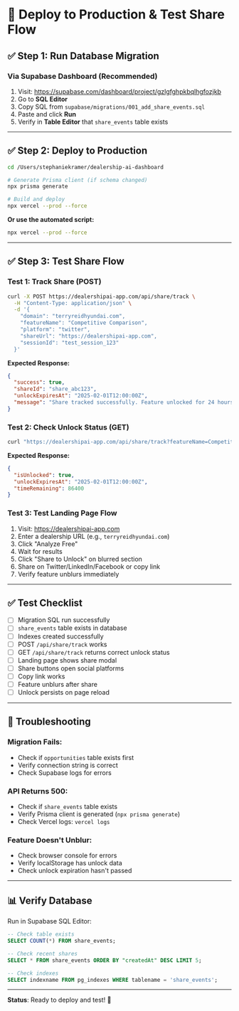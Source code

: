 # 🚀 Deploy to Production & Test Share Flow

## ✅ **Step 1: Run Database Migration**

### **Via Supabase Dashboard** (Recommended)
1. Visit: https://supabase.com/dashboard/project/gzlgfghpkbqlhgfozjkb
2. Go to **SQL Editor**
3. Copy SQL from `supabase/migrations/001_add_share_events.sql`
4. Paste and click **Run**
5. Verify in **Table Editor** that `share_events` table exists

---

## ✅ **Step 2: Deploy to Production**

```bash
cd /Users/stephaniekramer/dealership-ai-dashboard

# Generate Prisma client (if schema changed)
npx prisma generate

# Build and deploy
npx vercel --prod --force
```

**Or use the automated script:**
```bash
npx vercel --prod --force
```

---

## ✅ **Step 3: Test Share Flow**

### **Test 1: Track Share (POST)**
```bash
curl -X POST https://dealershipai-app.com/api/share/track \
  -H "Content-Type: application/json" \
  -d '{
    "domain": "terryreidhyundai.com",
    "featureName": "Competitive Comparison",
    "platform": "twitter",
    "shareUrl": "https://dealershipai-app.com",
    "sessionId": "test_session_123"
  }'
```

**Expected Response:**
```json
{
  "success": true,
  "shareId": "share_abc123",
  "unlockExpiresAt": "2025-02-01T12:00:00Z",
  "message": "Share tracked successfully. Feature unlocked for 24 hours."
}
```

### **Test 2: Check Unlock Status (GET)**
```bash
curl "https://dealershipai-app.com/api/share/track?featureName=Competitive%20Comparison&sessionId=test_session_123"
```

**Expected Response:**
```json
{
  "isUnlocked": true,
  "unlockExpiresAt": "2025-02-01T12:00:00Z",
  "timeRemaining": 86400
}
```

### **Test 3: Test Landing Page Flow**
1. Visit: https://dealershipai-app.com
2. Enter a dealership URL (e.g., `terryreidhyundai.com`)
3. Click "Analyze Free"
4. Wait for results
5. Click "Share to Unlock" on blurred section
6. Share on Twitter/LinkedIn/Facebook or copy link
7. Verify feature unblurs immediately

---

## ✅ **Test Checklist**

- [ ] Migration SQL run successfully
- [ ] `share_events` table exists in database
- [ ] Indexes created successfully
- [ ] POST `/api/share/track` works
- [ ] GET `/api/share/track` returns correct unlock status
- [ ] Landing page shows share modal
- [ ] Share buttons open social platforms
- [ ] Copy link works
- [ ] Feature unblurs after share
- [ ] Unlock persists on page reload

---

## 🐛 **Troubleshooting**

### **Migration Fails:**
- Check if `opportunities` table exists first
- Verify connection string is correct
- Check Supabase logs for errors

### **API Returns 500:**
- Check if `share_events` table exists
- Verify Prisma client is generated (`npx prisma generate`)
- Check Vercel logs: `vercel logs`

### **Feature Doesn't Unblur:**
- Check browser console for errors
- Verify localStorage has unlock data
- Check unlock expiration hasn't passed

---

## 📊 **Verify Database**

Run in Supabase SQL Editor:
```sql
-- Check table exists
SELECT COUNT(*) FROM share_events;

-- Check recent shares
SELECT * FROM share_events ORDER BY "createdAt" DESC LIMIT 5;

-- Check indexes
SELECT indexname FROM pg_indexes WHERE tablename = 'share_events';
```

---

**Status**: Ready to deploy and test! 🚀
